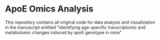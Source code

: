# ApoE Omics Analysis
This repository contains all original code for data analysis and visualization in the manuscript entitled "Identifying age-specific transcriptomic and metabolomic changes induced by apoE genotype in mice"
